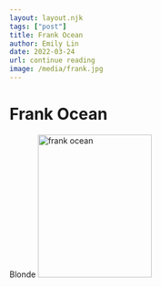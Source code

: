 ```yaml
---
layout: layout.njk
tags: ["post"]
title: Frank Ocean
author: Emily Lin
date: 2022-03-24
url: continue reading
image: /media/frank.jpg
---
```


# Frank Ocean

Blonde
<img src="/media/frank.jpg" alt="frank ocean" width="200px" height="250px">